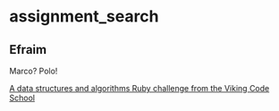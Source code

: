 # assignment_search

## Efraim

Marco?  Polo!

[A data structures and algorithms Ruby challenge from the Viking Code School](http://www.vikingcodeschool.com)
